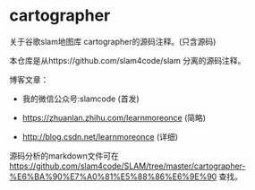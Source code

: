 # cartographer
关于谷歌slam地图库 cartographer的源码注释。(只含源码)

本仓库是从https://github.com/slam4code/slam 分离的源码注释。  

博客文章：


* 我的微信公众号:slamcode        (首发)

* https://zhuanlan.zhihu.com/learnmoreonce (简略)
 
* http://blog.csdn.net/learnmoreonce       (详细)



源码分析的markdown文件可在 https://github.com/slam4code/SLAM/tree/master/cartographer-%E6%BA%90%E7%A0%81%E5%88%86%E6%9E%90 查找。
 
